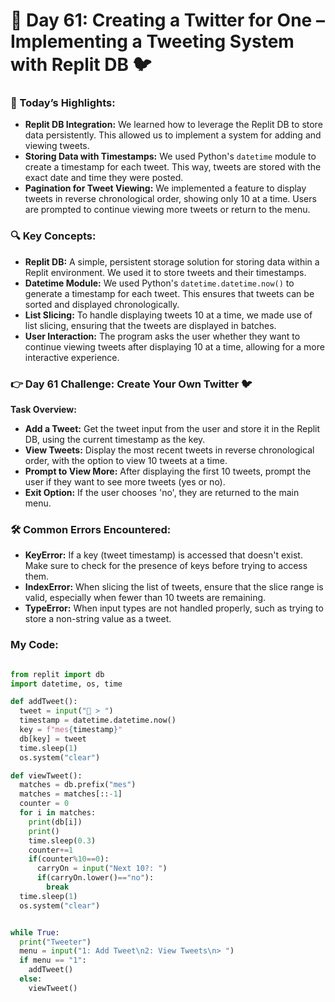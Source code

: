 # 🌟 Day 61: Creating a Twitter for One – Implementing a Tweeting System with Replit DB 🐦

### 🎊 Today’s Highlights:

* **Replit DB Integration:** We learned how to leverage the Replit DB to store data persistently. This allowed us to implement a system for adding and viewing tweets.
* **Storing Data with Timestamps:** We used Python's ```datetime``` module to create a timestamp for each tweet. This way, tweets are stored with the exact date and time they were posted.
* **Pagination for Tweet Viewing:** We implemented a feature to display tweets in reverse chronological order, showing only 10 at a time. Users are prompted to continue viewing more tweets or return to the menu.

### 🔍 Key Concepts:

* **Replit DB:** A simple, persistent storage solution for storing data within a Replit environment. We used it to store tweets and their timestamps.
* **Datetime Module:** We used Python's ```datetime.datetime.now()``` to generate a timestamp for each tweet. This ensures that tweets can be sorted and displayed chronologically.
* **List Slicing:** To handle displaying tweets 10 at a time, we made use of list slicing, ensuring that the tweets are displayed in batches.
* **User Interaction:** The program asks the user whether they want to continue viewing tweets after displaying 10 at a time, allowing for a more interactive experience.

### 👉 Day 61 Challenge: Create Your Own Twitter 🐦

**Task Overview:**

  * **Add a Tweet:** Get the tweet input from the user and store it in the Replit DB, using the current timestamp as the key.
  * **View Tweets:** Display the most recent tweets in reverse chronological order, with the option to view 10 tweets at a time.
  * **Prompt to View More:** After displaying the first 10 tweets, prompt the user if they want to see more tweets (yes or no).
  * **Exit Option:** If the user chooses 'no', they are returned to the main menu.

### 🛠️ Common Errors Encountered:

* **KeyError:** If a key (tweet timestamp) is accessed that doesn't exist. Make sure to check for the presence of keys before trying to access them.
* **IndexError:** When slicing the list of tweets, ensure that the slice range is valid, especially when fewer than 10 tweets are remaining.
* **TypeError:** When input types are not handled properly, such as trying to store a non-string value as a tweet.

### My Code:
```python

from replit import db
import datetime, os, time

def addTweet():
  tweet = input("🐥 > ")
  timestamp = datetime.datetime.now()
  key = f"mes{timestamp}"
  db[key] = tweet
  time.sleep(1)
  os.system("clear")

def viewTweet():
  matches = db.prefix("mes")
  matches = matches[::-1]
  counter = 0
  for i in matches:
    print(db[i])
    print()
    time.sleep(0.3)
    counter+=1
    if(counter%10==0):
      carryOn = input("Next 10?: ")
      if(carryOn.lower()=="no"):
        break
  time.sleep(1)
  os.system("clear")


while True:
  print("Tweeter")
  menu = input("1: Add Tweet\n2: View Tweets\n> ")
  if menu == "1":
    addTweet()
  else:
    viewTweet()
